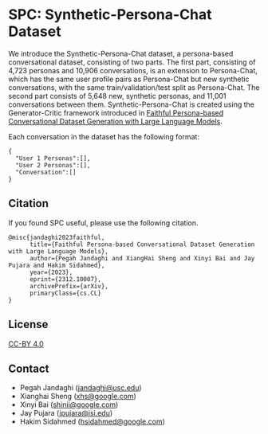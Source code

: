 # SPC: Synthetic-Persona-Chat Dataset
We introduce the Synthetic-Persona-Chat dataset, a persona-based conversational dataset, consisting of two parts. The first part, consisting of 4,723 personas and 10,906 conversations, is an extension to Persona-Chat, which has the same user profile pairs as Persona-Chat but new synthetic conversations, with the same train/validation/test split as Persona-Chat. The second part consists of 5,648 new, synthetic personas, and 11,001 conversations between them. Synthetic-Persona-Chat is created using the Generator-Critic framework introduced in [Faithful Persona-based Conversational Dataset Generation with Large Language Models](https://arxiv.org/abs/2312.10007).

Each conversation in the dataset has the following format:

```
{
  "User 1 Personas":[],
  "User 2 Personas":[],
  "Conversation":[]
}
```

## Citation
If you found SPC useful, please use the following citation.
```
@misc{jandaghi2023faithful,
      title={Faithful Persona-based Conversational Dataset Generation with Large Language Models}, 
      author={Pegah Jandaghi and XiangHai Sheng and Xinyi Bai and Jay Pujara and Hakim Sidahmed},
      year={2023},
      eprint={2312.10007},
      archivePrefix={arXiv},
      primaryClass={cs.CL}
}
```

## License
[CC-BY 4.0](https://creativecommons.org/licenses/by/4.0/)

## Contact
* Pegah Jandaghi (jandaghi@usc.edu)
* Xianghai Sheng (xhs@google.com)
* Xinyi Bai (shinii@google.com)
* Jay Pujara (jpujara@isi.edu)
* Hakim Sidahmed (hsidahmed@google.com)
